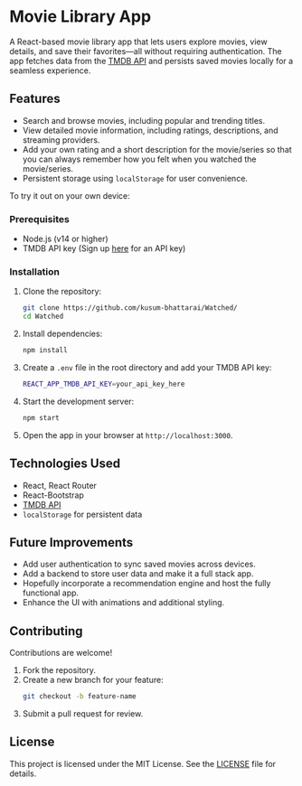 # Movie Library App 

A React-based movie library app that lets users explore movies, view details, and save their favorites—all without requiring authentication. The app fetches data from the [TMDB API](https://www.themoviedb.org/documentation/api) and persists saved movies locally for a seamless experience.

## Features
- Search and browse movies, including popular and trending titles.
- View detailed movie information, including ratings, descriptions, and streaming providers.
- Add your own rating and a short description for the movie/series so that you can always remember how you felt when you watched the movie/series.
- Persistent storage using `localStorage` for user convenience.

To try it out on your own device:

### Prerequisites
- Node.js (v14 or higher)
- TMDB API key (Sign up [here](https://www.themoviedb.org/signup) for an API key)

### Installation
1. Clone the repository:
   ```bash
   git clone https://github.com/kusum-bhattarai/Watched/ 
   cd Watched
   ```

2. Install dependencies:
   ```bash
   npm install
   ```

3. Create a `.env` file in the root directory and add your TMDB API key:
   ```bash
   REACT_APP_TMDB_API_KEY=your_api_key_here
   ```

4. Start the development server:
   ```bash
   npm start
   ```

5. Open the app in your browser at `http://localhost:3000`.

## Technologies Used
- React, React Router
- React-Bootstrap
- [TMDB API](https://www.themoviedb.org/documentation/api)
- `localStorage` for persistent data

## Future Improvements
- Add user authentication to sync saved movies across devices.
- Add a backend to store user data and make it a full stack app.
- Hopefully incorporate a recommendation engine and host the fully functional app.
- Enhance the UI with animations and additional styling.

## Contributing
Contributions are welcome!  
1. Fork the repository.
2. Create a new branch for your feature:
   ```bash
   git checkout -b feature-name
   ```
3. Submit a pull request for review.

## License
This project is licensed under the MIT License. See the [LICENSE](LICENSE) file for details.
